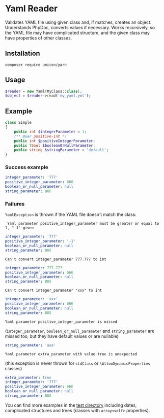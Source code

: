 # Yaml Reader

Validates YAML file using given class and, if matches, creates 
an object. Understands PhpDoc, converts values if necessary. 
Works recursively, so the YAML file may have complicated 
structure, and the given class may have properties of other 
classes.

## Installation

```composer require unicon/yarn```

## Usage

```php
$reader = new Yaml(MyClass::class);
$object = $reader->read('my_yaml.yml');
```

## Example

```php
class Simple
{
    public int $integerParameter = 1;
    /** @var positive-int */
    public int $positiveIntegerParameter;
    public ?bool $booleanOrNullParameter;
    public string $stringParameter = 'default';
}
```

### Success example

```yaml
integer_parameter: '777'
positive_integer_parameter: 666
boolean_or_null_parameter: null
string_parameter: 888
```

### Failures

```YamlException``` is thrown if the YAML file doesn't match 
the class:

``` Yaml parameter positive_integer_parameter must be greater or equal to 1, "-1" given```

```yaml
integer_parameter: '777'
positive_integer_parameter: '-1'
boolean_or_null_parameter: null
string_parameter: 888
```
```Can't convert integer_parameter 777.777 to int```

```yaml
integer_parameter: 777.777
positive_integer_parameter: 666
boolean_or_null_parameter: null
string_parameter: 888
```
```Can't convert integer_parameter "xxx" to int```

```yaml
integer_parameter: 'xxx'
positive_integer_parameter: 666
boolean_or_null_parameter: null
string_parameter: 888
```

```Yaml parameter positive_integer_parameter is missed```

(```integer_parameter```, ```boolean_or_null_parameter``` and 
```string_parameter``` are missed too, but they have
default values or are nullable)

```yaml
string_parameter: 'aaa'
```

```Yaml parameter extra_parameter with value true is unexpected```

(this exception is never thrown for ```stdClass``` or 
`````\AllowDynamicProperties````` classes)
```yaml
extra_parameter: true
integer_parameter: '777'
positive_integer_parameter: 666
boolean_or_null_parameter: null
string_parameter: 888
```

You can find more examples in the 
[test directory](https://github.com/sasha-bo/yaml-to-object/tree/master/tests/examples)
including dates, complicated structures and trees 
(classes with ```array<self>``` properties).